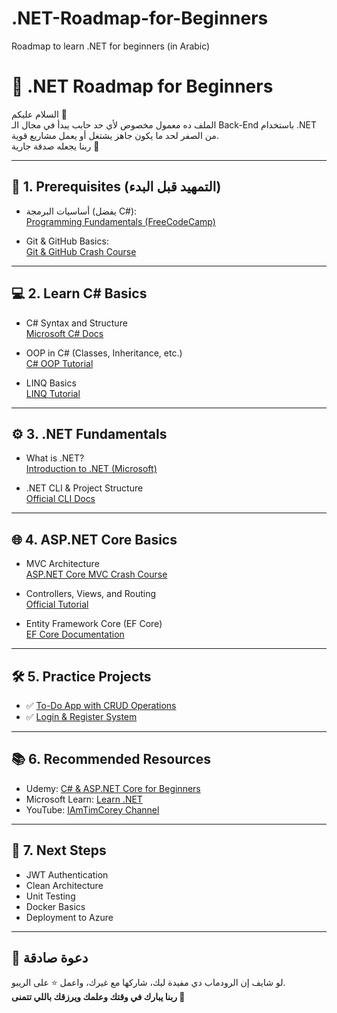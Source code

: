 # .NET-Roadmap-for-Beginners
Roadmap to learn .NET for  beginners (in Arabic)

# 🚀 .NET Roadmap for Beginners

السلام عليكم 👋  
الملف ده معمول مخصوص لأي حد حابب يبدأ في مجال الـ Back-End باستخدام .NET من الصفر لحد ما يكون جاهز يشتغل أو يعمل مشاريع قوية.  
ربنا يجعله صدقة جارية 🌱

---

## 🧱 1. Prerequisites (التمهيد قبل البدء)

- أساسيات البرمجة (يفضل C#):  
  [Programming Fundamentals (FreeCodeCamp)](https://www.youtube.com/watch?v=8PopR3x-VMY)

- Git & GitHub Basics:  
  [Git & GitHub Crash Course](https://www.youtube.com/watch?v=RGOj5yH7evk)

---

## 💻 2. Learn C# Basics

- C# Syntax and Structure  
  [Microsoft C# Docs](https://learn.microsoft.com/en-us/dotnet/csharp/)

- OOP in C# (Classes, Inheritance, etc.)  
  [C# OOP Tutorial](https://www.youtube.com/watch?v=GhQdlIFylQ8)

- LINQ Basics  
  [LINQ Tutorial](https://www.tutorialsteacher.com/linq)

---

## ⚙️ 3. .NET Fundamentals

- What is .NET?  
  [Introduction to .NET (Microsoft)](https://dotnet.microsoft.com/en-us/learn/dotnet/what-is-dotnet)

- .NET CLI & Project Structure  
  [Official CLI Docs](https://learn.microsoft.com/en-us/dotnet/core/tools/)

---

## 🌐 4. ASP.NET Core Basics

- MVC Architecture  
  [ASP.NET Core MVC Crash Course](https://www.youtube.com/watch?v=Z3rQjGgYzP8)

- Controllers, Views, and Routing  
  [Official Tutorial](https://learn.microsoft.com/en-us/aspnet/core/mvc/overview)

- Entity Framework Core (EF Core)  
  [EF Core Documentation](https://learn.microsoft.com/en-us/ef/core/)

---

## 🛠️ 5. Practice Projects

- ✅ [To-Do App with CRUD Operations](projects/simple-crud.md)
- ✅ [Login & Register System](projects/auth-system.md)

---

## 📚 6. Recommended Resources

- Udemy: [C# & ASP.NET Core for Beginners](https://www.udemy.com/course/complete-guide-to-aspnet-core-web-api/)
- Microsoft Learn: [Learn .NET](https://learn.microsoft.com/en-us/training/dotnet/)
- YouTube: [IAmTimCorey Channel](https://www.youtube.com/c/IAmTimCorey)

---

## 🎯 7. Next Steps

- JWT Authentication
- Clean Architecture
- Unit Testing
- Docker Basics
- Deployment to Azure

---

## 🤲 دعوة صادقة

لو شايف إن الرودماب دي مفيدة ليك، شاركها مع غيرك، واعمل ⭐ على الريبو.  
**ربنا يبارك في وقتك وعلمك ويرزقك باللي تتمنى 🌟**

